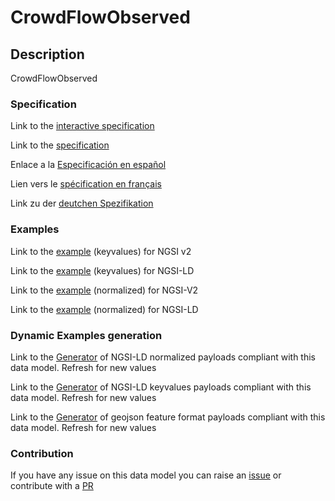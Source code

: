 # CrowdFlowObserved

## Description 

CrowdFlowObserved
### Specification

Link to the [interactive specification](https://swagger.lab.fiware.org/?url=https://github.com/smart-data-models/dataModel.Transportation/blob/master/CrowdFlowObserved/swagger.yaml)

Link to the [specification](https://github.com/smart-data-models/dataModel.Transportation/blob/master/CrowdFlowObserved/doc/spec.md)

Enlace a la [Especificación en español](https://github.com/smart-data-models/dataModel.Transportation/blob/master/CrowdFlowObserved/doc/spec_ES.md)

Lien vers le [spécification en français](https://github.com/smart-data-models/dataModel.Transportation/blob/master/CrowdFlowObserved/doc/spec_FR.md)

Link zu der [deutchen Spezifikation](https://github.com/smart-data-models/dataModel.Transportation/blob/master/CrowdFlowObserved/doc/spec_DE.md)
### Examples

Link to the [example](https://github.com/smart-data-models/dataModel.Transportation/blob/master/CrowdFlowObserved/examples/example.json) (keyvalues) for NGSI v2

Link to the [example](https://github.com/smart-data-models/dataModel.Transportation/blob/master/CrowdFlowObserved/examples/example.jsonld) (keyvalues) for NGSI-LD

Link to the [example](https://github.com/smart-data-models/dataModel.Transportation/blob/master/CrowdFlowObserved/examples/example-normalized.json) (normalized) for NGSI-V2

Link to the [example](https://github.com/smart-data-models/dataModel.Transportation/blob/master/CrowdFlowObserved/examples/example-normalized.jsonld) (normalized) for NGSI-LD
### Dynamic Examples generation

Link to the [Generator](https://smartdatamodels.org/extra/ngsi-ld_generator_v0.92.php?schemaUrl=https://raw.githubusercontent.com/smart-data-models/dataModel.Transportation/master/CrowdFlowObserved/schema.json&email=info@smartdatamodels.org) of NGSI-LD normalized payloads compliant with this data model. Refresh for new values

Link to the [Generator](https://smartdatamodels.org/extra/ngsi-ld_generator_keyvalues_v0.92.php?schemaUrl=https://raw.githubusercontent.com/smart-data-models/dataModel.Transportation/master/CrowdFlowObserved/schema.json&email=info@smartdatamodels.org) of NGSI-LD keyvalues payloads compliant with this data model. Refresh for new values

Link to the [Generator](https://smartdatamodels.org/extra/geojson_features_generator_v1.0.php?schemaUrl=https://raw.githubusercontent.com/smart-data-models/dataModel.Transportation/master/CrowdFlowObserved/schema.json&email=info@smartdatamodels.org) of geojson feature format payloads compliant with this data model. Refresh for new values
### Contribution

 If you have any issue on this data model you can raise an [issue](https://github.com/smart-data-models/dataModel.Transportation/issues)  or contribute with a [PR](https://github.com/smart-data-models/dataModel.Transportation/pulls)
